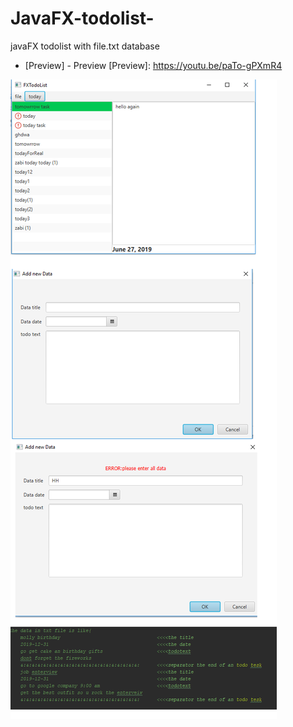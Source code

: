# JavaFX-todolist-
javaFX todolist with file.txt database 
* [Preview] - Preview
[Preview]: <https://youtu.be/paTo-gPXmR4>



![Alt text](https://github.com/abdeelmadjid/javaFx-todolist/blob/master/New%20Bitmap%20Image.bmp?raw=true "screenshots")
